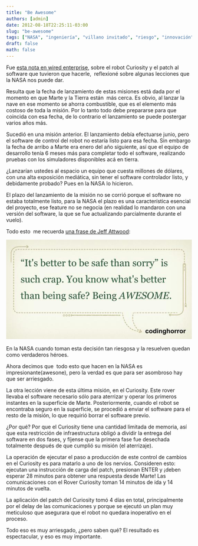 ```yaml
---
title: "Be Awesome"
authors: [admin]
date: 2012-08-18T22:25:11-03:00
slug: "be-awesome"
tags: ["NASA", "ingeniería", "villano invitado", "riesgo", "innovación"]
draft: false
math: false
---
```


Fue [esta nota en wired enterprise](http://www.wired.com/wiredenterprise/2012/08/nasa-patch), sobre
el robot Curiosity y el patch al software que tuvieron que hacerle,
 reflexioné sobre algunas lecciones que la NASA nos puede dar.

Resulta que la fecha de lanzamiento de estas misiones está dada por el
momento en que Marte y la Tierra están  más cerca. Es obvio, al lanzar
la nave en ese momento se ahorra combustible, que es el elemento más
costoso de toda la misión. Por lo tanto todo debe prepararse para que
coincida con esa fecha, de lo contrario el lanzamiento se puede
postergar varios años más.

Sucedió en una misión anterior. El lanzamiento debía efectuarse junio,
pero el software de control del robot no estaría listo para esa
fecha. Sin embargo la fecha de arribo a Marte era enero del año
siguiente, así que el equipo de desarrollo tenía 6 meses más para
completar todo el software, realizando pruebas con los simuladores
disponibles acá en tierra.

¿Lanzarían ustedes al espacio un equipo que cuesta millones de dólares,
con una alta exposición mediática, sin tener el software controlador
listo, y debidamente probado? Pues en la NASA lo hicieron.

El plazo del lanzamiento de la misión no se corrió porque el software no
estaba totalmente listo, para la NASA el plazo es una característica
esencial del proyecto, ese feature no se negocia (en realidad lo
mandaron con una versión del software, la que se fue actualizando
parcialmente durante el vuelo).

Todo esto  me recuerda [una frase de Jeff Attwood](http://www.codinghorror.com/blog/2012/05/how-to-stop-sucking-and-be-awesome-instead.html):

![](awesome.jpg)

En la NASA cuando toman esta decisión tan riesgosa y la resuelven quedan
como verdaderos héroes.

Ahora decimos que  todo esto que hacen en la NASA es
impresionante(awesone), pero la verdad es que para ser asombroso hay que
ser arriesgado.

La otra lección viene de esta última misión, en el Curiosity. Este rover
llevaba el software necesario sólo para aterrizar y operar los primeros
instantes en la superficie de Marte. Posteriormente, cuando el robot se
encontraba seguro en la superficie, se procedió a enviar el software
para el resto de la misión, lo que requirió borrar el software previo.

¿Por qué? Por que el Curiosity tiene una cantidad limitada de memoria,
así que esta restricción de infraestructura obligó a dividir la entrega
del software en dos fases, y fíjense que la primera fase fue desechada
totalmente después de que cumplió su misión (el aterrizaje).

La operación de ejecutar el paso a producción de este control de cambios
en el Curiosity es para matarlo a uno de los nervios. Consideren esto:
ejecutan una instrucción de carga del patch, presionan ENTER y ¡deben
esperar 28 minutos para obtener una respuesta desde Marte! Las
comunicaciones con el Rover Curiosity toman 14 minutos de ida y 14
minutos de vuelta.

La aplicación del patch del Curiosity tomó 4 días en total,
principalmente por el delay de las comunicaciones y porque se ejecutó un
plan muy meticuloso que asegurara que el robot no quedara inoperativo en
el proceso.

Todo eso es muy arriesgado, ¿pero saben qué? El resultado es
espectacular, y eso es muy importante.
